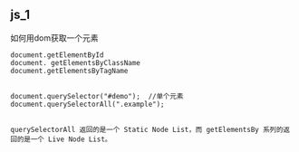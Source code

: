 ## js_1

如何用dom获取一个元素

	document.getElementById
	document. getElementsByClassName
	document.getElementsByTagName
	
	
	document.querySelector("#demo");  //单个元素
	document.querySelectorAll(".example");
	
	
	querySelectorAll 返回的是一个 Static Node List，而 getElementsBy 系列的返回的是一个 Live Node List。
